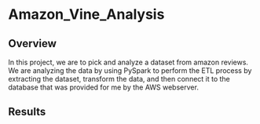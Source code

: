 # Amazon_Vine_Analysis

## Overview
In this project, we are to pick and analyze a dataset from amazon reviews. We are analyzing the data by using PySpark to perform the ETL process by extracting the dataset, transform the data, and then connect it to the database that was provided for me by the AWS webserver. 

## Results
